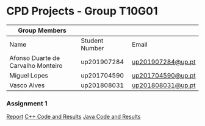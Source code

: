 # CPD Projects - Group T10G01

| Group Members                      |                |                   |
| ---------------------------------- | -------------- | ----------------- |
| Name                               | Student Number | Email             |
| Afonso Duarte de Carvalho Monteiro | up201907284    | up201907284@up.pt |
| Miguel Lopes                       | up201704590    | up201704590@up.pt |
| Vasco Alves                        | up201808031    | up201808031@up.pt |

### Assignment 1

[Report](assign1/doc/CPD%20-%20Assignment%201.pdf)
[C++ Code and Results](assign1/src/cpp)
[Java Code and Results](assign1/src/java/src)
